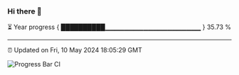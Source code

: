 ### Hi there 👋

⏳ Year progress { ██████████▁▁▁▁▁▁▁▁▁▁▁▁▁▁▁▁▁▁▁▁ } 35.73 %

---

⏰ Updated on Fri, 10 May 2024 18:05:29 GMT

![Progress Bar CI](https://github.com/liununu/liununu/workflows/Progress%20Bar%20CI/badge.svg)
